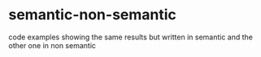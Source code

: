 # semantic-non-semantic
code examples showing the same results but written in semantic and the other one in non semantic 
